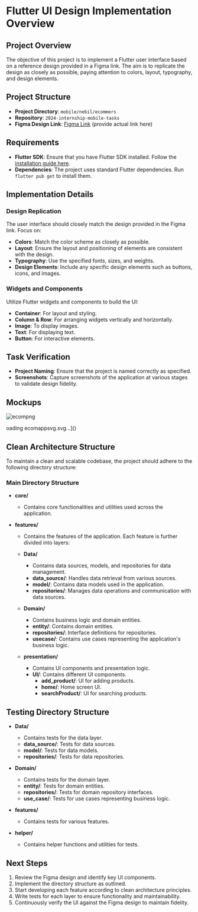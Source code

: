 # Flutter UI Design Implementation Overview

## Project Overview
The objective of this project is to implement a Flutter user interface based on a reference design provided in a Figma link. The aim is to replicate the design as closely as possible, paying attention to colors, layout, typography, and design elements.

## Project Structure
- **Project Directory**: `mobile/nebil/ecommers`
- **Repository**: `2024-internship-mobile-tasks`
- **Figma Design Link**: [Figma Link](#) (provide actual link here)

## Requirements
- **Flutter SDK**: Ensure that you have Flutter SDK installed. Follow the [installation guide here](https://flutter.dev/docs/get-started/install).
- **Dependencies**: The project uses standard Flutter dependencies. Run `flutter pub get` to install them.

## Implementation Details

### Design Replication
The user interface should closely match the design provided in the Figma link. Focus on:
- **Colors**: Match the color scheme as closely as possible.
- **Layout**: Ensure the layout and positioning of elements are consistent with the design.
- **Typography**: Use the specified fonts, sizes, and weights.
- **Design Elements**: Include any specific design elements such as buttons, icons, and images.

### Widgets and Components
Utilize Flutter widgets and components to build the UI:
- **Container**: For layout and styling.
- **Column & Row**: For arranging widgets vertically and horizontally.
- **Image**: To display images.
- **Text**: For displaying text.
- **Button**: For interactive elements.

## Task Verification
- **Project Naming**: Ensure that the project is named correctly as specified.
- **Screenshots**: Capture screenshots of the application at various stages to validate design fidelity.
## Mockups
![ecompng](https://github.com/user-attachments/assets/cfe56075-bb08-4dcf-9810-b78853c79df2)



</defs>
</svg>
oading ecomappsvg.svg…]()


## Clean Architecture Structure
To maintain a clean and scalable codebase, the project should adhere to the following directory structure:

### Main Directory Structure
- **core/**
  - Contains core functionalities and utilities used across the application.
  
- **features/**
  - Contains the features of the application. Each feature is further divided into layers:
  
  - **Data/**
    - Contains data sources, models, and repositories for data management.
    - **data_source/**: Handles data retrieval from various sources.
    - **model/**: Contains data models used in the application.
    - **repositories/**: Manages data operations and communication with data sources.

  - **Domain/**
    - Contains business logic and domain entities.
    - **entity/**: Contains domain entities.
    - **repositories/**: Interface definitions for repositories.
    - **usecase/**: Contains use cases representing the application's business logic.

  - **presentation/**
    - Contains UI components and presentation logic.
    - **UI/**: Contains different UI components.
      - **add_product/**: UI for adding products.
      - **home/**: Home screen UI.
      - **searchProduct/**: UI for searching products.

## Testing Directory Structure
- **Data/**
  - Contains tests for the data layer.
  - **data_source/**: Tests for data sources.
  - **model/**: Tests for data models.
  - **repositories/**: Tests for data repositories.

- **Domain/**
  - Contains tests for the domain layer.
  - **entity/**: Tests for domain entities.
  - **repositories/**: Tests for domain repository interfaces.
  - **use_case/**: Tests for use cases representing business logic.

- **features/**
  - Contains tests for various features.

- **helper/**
  - Contains helper functions and utilities for tests.

## Next Steps
1. Review the Figma design and identify key UI components.
2. Implement the directory structure as outlined.
3. Start developing each feature according to clean architecture principles.
4. Write tests for each layer to ensure functionality and maintainability.
5. Continuously verify the UI against the Figma design to maintain fidelity.



